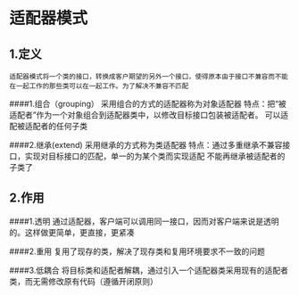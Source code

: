 # 适配器模式

## 1.定义
	适配器模式将一个类的接口，转换成客户期望的另外一个接口，使得原本由于接口不兼容而不能在一起工作的那些类可以在一起工作。为了解决不兼容不匹配

####1.组合（grouping）
	采用组合的方式的适配器称为对象适配器
	特点：把“被适配者”作为一个对象组合到适配器类中，以修改目标接口包装被适配者。
	可以适配被适配者的任何子类

####2.继承(extend)
	采用继承的方式称为类适配器
	特点：通过多重继承不兼容接口，实现对目标接口的匹配，单一的为某个类而实现适配
	不能再继承被适配者的子类了
	
## 2.作用
####1.透明
	通过适配器，客户端可以调用同一接口，因而对客户端来说是透明的。这样做更简单，更直接，更紧凑

####2.重用
	复用了现存的类，解决了现存类和复用环境要求不一致的问题

####3.低耦合
	将目标类和适配者解耦，通过引入一个适配器类采用现有的适配者类，而无需修改原有代码（遵循开闭原则）
	
